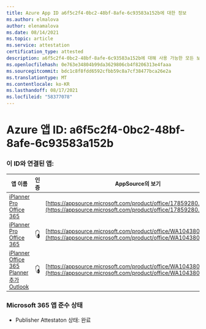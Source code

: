 ```yaml
---
title: Azure App ID a6f5c2f4-0bc2-48bf-8afe-6c93583a152b에 대한 정보
ms.author: elmalova
author: elenamalova
ms.date: 08/14/2021
ms.topic: article
ms.service: attestation
certification_type: attested
description: a6f5c2f4-0bc2-48bf-8afe-6c93583a152b에 대해 사용 가능한 모든 보안 및 규정 준수 정보입니다.
ms.openlocfilehash: 0e763e34804b99da3629806cb4f8206313e4faaa
ms.sourcegitcommit: bdc1c8f8fdd6592cfbb59c8a7cf38477bca26e2a
ms.translationtype: MT
ms.contentlocale: ko-KR
ms.lasthandoff: 08/17/2021
ms.locfileid: "58377078"
---
```

# <a name="azure-app-id-a6f5c2f4-0bc2-48bf-8afe-6c93583a152b"></a>Azure 앱 ID: a6f5c2f4-0bc2-48bf-8afe-6c93583a152b


### <a name="apps-associated-with-this-id"></a>이 ID와 연결된 앱:
| **앱 이름** | **인증** | **AppSource의 보기** |
|--------------|---------------|-----------------------|
| [iPlanner Pro Office 365](https://docs.microsoft.com/microsoft-365-app-certification/forward/17859280.iplannerpro) |  | [https://appsource.microsoft.com/product/office/17859280.iplannerpro](https://appsource.microsoft.com/product/office/17859280.iplannerpro) |
| [iPlanner Pro Office 365](https://docs.microsoft.com/microsoft-365-app-certification/forward/WA104380464) | <img alt="Certified application badge" src="../media/certified-badge.png" height="25" width="25" /> | [https://appsource.microsoft.com/product/office/WA104380464](https://appsource.microsoft.com/product/office/WA104380464) |
| [iPlanner Office 365 Planner 추가 Outlook](https://docs.microsoft.com/microsoft-365-app-certification/forward/WA104380147) | <img alt="Certified application badge" src="../media/certified-badge.png" height="25" width="25" /> | [https://appsource.microsoft.com/product/office/WA104380147](https://appsource.microsoft.com/product/office/WA104380147) |

### <a name="microsoft-365-app-compliance-status"></a>Microsoft 365 앱 준수 상태
- Publisher Attestaton 상태: 완료

